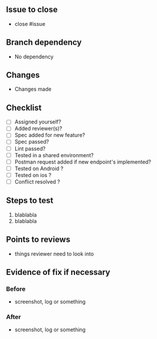 ## Issue to close
- close #issue

## Branch dependency
- No dependency

## Changes
- Changes made

## Checklist
- [ ] Assigned yourself?
- [ ] Added reviewer(s)?
- [ ] Spec added for new feature?
- [ ] Spec passed?
- [ ] Lint passed?
- [ ] Tested in a shared environment?
- [ ] Postman request added if new endpoint's implemented?
- [ ] Tested on Android ?
- [ ] Tested on ios ?
- [ ] Conflict resolved ?

## Steps to test
1. blablabla
2. blablabla

## Points to reviews
- things reviewer need to look into

## Evidence of fix if necessary

### Before
- screenshot, log or something

### After
- screenshot, log or something
